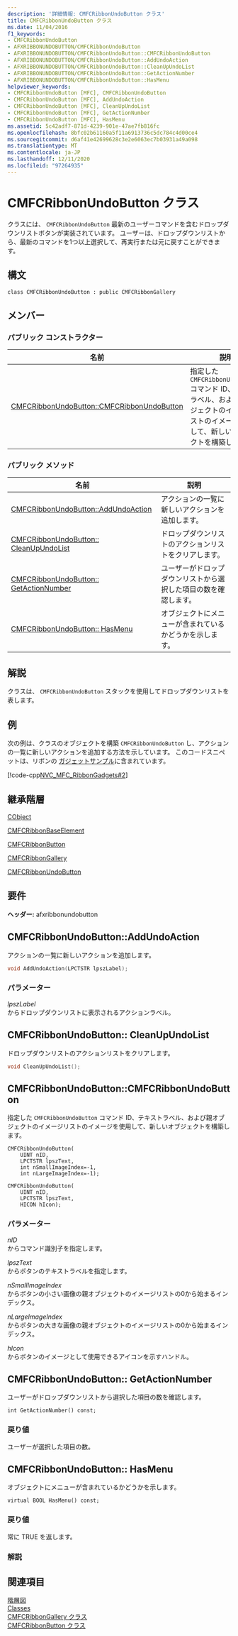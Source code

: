 ```yaml
---
description: '詳細情報: CMFCRibbonUndoButton クラス'
title: CMFCRibbonUndoButton クラス
ms.date: 11/04/2016
f1_keywords:
- CMFCRibbonUndoButton
- AFXRIBBONUNDOBUTTON/CMFCRibbonUndoButton
- AFXRIBBONUNDOBUTTON/CMFCRibbonUndoButton::CMFCRibbonUndoButton
- AFXRIBBONUNDOBUTTON/CMFCRibbonUndoButton::AddUndoAction
- AFXRIBBONUNDOBUTTON/CMFCRibbonUndoButton::CleanUpUndoList
- AFXRIBBONUNDOBUTTON/CMFCRibbonUndoButton::GetActionNumber
- AFXRIBBONUNDOBUTTON/CMFCRibbonUndoButton::HasMenu
helpviewer_keywords:
- CMFCRibbonUndoButton [MFC], CMFCRibbonUndoButton
- CMFCRibbonUndoButton [MFC], AddUndoAction
- CMFCRibbonUndoButton [MFC], CleanUpUndoList
- CMFCRibbonUndoButton [MFC], GetActionNumber
- CMFCRibbonUndoButton [MFC], HasMenu
ms.assetid: 5c42adf7-871d-4239-901e-47ae7fb816fc
ms.openlocfilehash: 8bfc02b61160a5f11a6913736c5dc784c4d00ce4
ms.sourcegitcommit: d6af41e42699628c3e2e6063ec7b03931a49a098
ms.translationtype: MT
ms.contentlocale: ja-JP
ms.lasthandoff: 12/11/2020
ms.locfileid: "97264935"
---
```

# <a name="cmfcribbonundobutton-class"></a>CMFCRibbonUndoButton クラス

クラスには、 `CMFCRibbonUndoButton` 最新のユーザーコマンドを含むドロップダウンリストボタンが実装されています。 ユーザーは、ドロップダウンリストから、最新のコマンドを1つ以上選択して、再実行または元に戻すことができます。

## <a name="syntax"></a>構文

```
class CMFCRibbonUndoButton : public CMFCRibbonGallery
```

## <a name="members"></a>メンバー

### <a name="public-constructors"></a>パブリック コンストラクター

|名前|説明|
|----------|-----------------|
|[CMFCRibbonUndoButton::CMFCRibbonUndoButton](#cmfcribbonundobutton)|指定した `CMFCRibbonUndoButton` コマンド ID、テキストラベル、および親オブジェクトのイメージリストのイメージを使用して、新しいオブジェクトを構築します。|

### <a name="public-methods"></a>パブリック メソッド

|名前|説明|
|----------|-----------------|
|[CMFCRibbonUndoButton::AddUndoAction](#addundoaction)|アクションの一覧に新しいアクションを追加します。|
|[CMFCRibbonUndoButton:: CleanUpUndoList](#cleanupundolist)|ドロップダウンリストのアクションリストをクリアします。|
|[CMFCRibbonUndoButton:: GetActionNumber](#getactionnumber)|ユーザーがドロップダウンリストから選択した項目の数を確認します。|
|[CMFCRibbonUndoButton:: HasMenu](#hasmenu)|オブジェクトにメニューが含まれているかどうかを示します。|

## <a name="remarks"></a>解説

クラスは、 `CMFCRibbonUndoButton` スタックを使用してドロップダウンリストを表します。

## <a name="example"></a>例

次の例は、クラスのオブジェクトを構築 `CMFCRibbonUndoButton` し、アクションの一覧に新しいアクションを追加する方法を示しています。 このコードスニペットは、リボンの [ガジェットサンプル](../../overview/visual-cpp-samples.md)に含まれています。

[!code-cpp[NVC_MFC_RibbonGadgets#2](../../mfc/reference/codesnippet/cpp/cmfcribbonundobutton-class_1.cpp)]

## <a name="inheritance-hierarchy"></a>継承階層

[CObject](../../mfc/reference/cobject-class.md)

[CMFCRibbonBaseElement](../../mfc/reference/cmfcribbonbaseelement-class.md)

[CMFCRibbonButton](../../mfc/reference/cmfcribbonbutton-class.md)

[CMFCRibbonGallery](../../mfc/reference/cmfcribbongallery-class.md)

[CMFCRibbonUndoButton](../../mfc/reference/cmfcribbonundobutton-class.md)

## <a name="requirements"></a>要件

**ヘッダー:** afxribbonundobutton

## <a name="cmfcribbonundobuttonaddundoaction"></a><a name="addundoaction"></a> CMFCRibbonUndoButton::AddUndoAction

アクションの一覧に新しいアクションを追加します。

```cpp
void AddUndoAction(LPCTSTR lpszLabel);
```

### <a name="parameters"></a>パラメーター

*lpszLabel*<br/>
からドロップダウンリストに表示されるアクションラベル。

## <a name="cmfcribbonundobuttoncleanupundolist"></a><a name="cleanupundolist"></a> CMFCRibbonUndoButton:: CleanUpUndoList

ドロップダウンリストのアクションリストをクリアします。

```cpp
void CleanUpUndoList();
```

## <a name="cmfcribbonundobuttoncmfcribbonundobutton"></a><a name="cmfcribbonundobutton"></a> CMFCRibbonUndoButton::CMFCRibbonUndoButton

指定した `CMFCRibbonUndoButton` コマンド ID、テキストラベル、および親オブジェクトのイメージリストのイメージを使用して、新しいオブジェクトを構築します。

```
CMFCRibbonUndoButton(
    UINT nID,
    LPCTSTR lpszText,
    int nSmallImageIndex=-1,
    int nLargeImageIndex=-1);

CMFCRibbonUndoButton(
    UINT nID,
    LPCTSTR lpszText,
    HICON hIcon);
```

### <a name="parameters"></a>パラメーター

*nID*<br/>
からコマンド識別子を指定します。

*lpszText*<br/>
からボタンのテキストラベルを指定します。

*nSmallImageIndex*<br/>
からボタンの小さい画像の親オブジェクトのイメージリストの0から始まるインデックス。

*nLargeImageIndex*<br/>
からボタンの大きな画像の親オブジェクトのイメージリストの0から始まるインデックス。

*hIcon*<br/>
からボタンのイメージとして使用できるアイコンを示すハンドル。

## <a name="cmfcribbonundobuttongetactionnumber"></a><a name="getactionnumber"></a> CMFCRibbonUndoButton:: GetActionNumber

ユーザーがドロップダウンリストから選択した項目の数を確認します。

```
int GetActionNumber() const;
```

### <a name="return-value"></a>戻り値

ユーザーが選択した項目の数。

## <a name="cmfcribbonundobuttonhasmenu"></a><a name="hasmenu"></a> CMFCRibbonUndoButton:: HasMenu

オブジェクトにメニューが含まれているかどうかを示します。

```
virtual BOOL HasMenu() const;
```

### <a name="return-value"></a>戻り値

常に TRUE を返します。

### <a name="remarks"></a>解説

## <a name="see-also"></a>関連項目

[階層図](../../mfc/hierarchy-chart.md)<br/>
[Classes](../../mfc/reference/mfc-classes.md)<br/>
[CMFCRibbonGallery クラス](../../mfc/reference/cmfcribbongallery-class.md)<br/>
[CMFCRibbonButton クラス](../../mfc/reference/cmfcribbonbutton-class.md)
